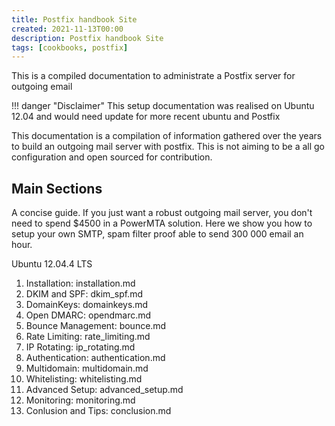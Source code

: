 ```yaml
---
title: Postfix handbook Site
created: 2021-11-13T00:00
description: Postfix handbook Site
tags: [cookbooks, postfix]
---
```


This is a compiled documentation to administrate a Postfix server for outgoing email

!!! danger "Disclaimer"
This setup documentation was realised on Ubuntu 12.04 and would need update for more recent ubuntu and Postfix

This documentation is a compilation of information gathered over the years to build an outgoing mail server with postfix. This is not aiming to be a all go configuration and open sourced for contribution.

## Main Sections

A concise guide. If you just want a robust outgoing mail server, you don't need to spend $4500 in a PowerMTA solution. Here we show you how to setup your own SMTP, spam filter proof able to send 300 000 email an hour.

Ubuntu 12.04.4 LTS

1. Installation: installation.md
2. DKIM and SPF: dkim_spf.md
3. DomainKeys: domainkeys.md
4. Open DMARC: opendmarc.md
5. Bounce Management: bounce.md
6. Rate Limiting: rate_limiting.md
7. IP Rotating: ip_rotating.md
8. Authentication: authentication.md
9. Multidomain: multidomain.md
10. Whitelisting: whitelisting.md
11. Advanced Setup: advanced_setup.md
12. Monitoring: monitoring.md
13. Conlusion and Tips: conclusion.md

